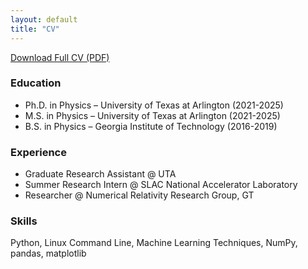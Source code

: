 ```yaml
---
layout: default
title: "CV"
---
```


[Download Full CV (PDF)](assets/Resume_2025.pdf)

### Education
- Ph.D. in Physics – University of Texas at Arlington (2021-2025)
- M.S. in Physics – University of Texas at Arlington (2021-2025)
- B.S. in Physics – Georgia Institute of Technology (2016-2019)

### Experience
- Graduate Research Assistant @ UTA
- Summer Research Intern @ SLAC National Accelerator Laboratory
- Researcher @ Numerical Relativity Research Group, GT

### Skills
Python, Linux Command Line, Machine Learning Techniques, NumPy, pandas, matplotlib
